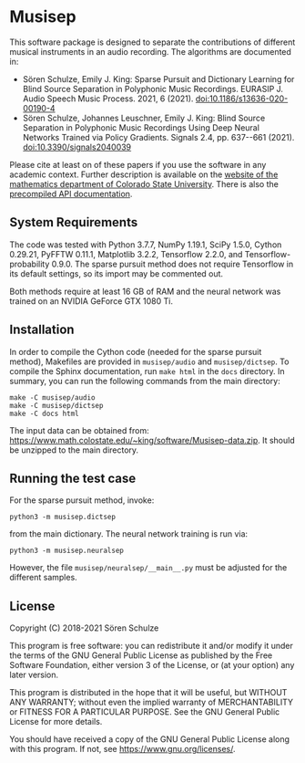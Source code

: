 # Musisep

This software package is designed to separate the contributions of
different musical instruments in an audio recording.  The algorithms
are documented in:

* Sören Schulze, Emily J. King:  Sparse Pursuit and Dictionary
  Learning for Blind Source Separation in Polyphonic Music Recordings.
  EURASIP J. Audio Speech Music Process. 2021, 6 (2021).
  [doi:10.1186/s13636-020-00190-4](https://doi.org/10.1186/s13636-020-00190-4)
* Sören Schulze, Johannes Leuschner, Emily J. King:  Blind Source Separation
  in Polyphonic Music Recordings Using Deep Neural Networks Trained via Policy Gradients.
  Signals 2.4, pp. 637--661 (2021).
  [doi:10.3390/signals2040039](https://doi.org/10.3390/signals2040039)

Please cite at least on of these papers if you use the software in any
academic context.  Further description is available on the [website of
the mathematics department of Colorado State
University](https://www.math.colostate.edu/~king/software.html#Musisep).
There is also the [precompiled API
documentation](https://www.math.colostate.edu/~king/software/Musisep-API/).

## System Requirements

The code was tested with Python 3.7.7, NumPy 1.19.1,
SciPy 1.5.0, Cython 0.29.21, PyFFTW 0.11.1, Matplotlib 3.2.2,
Tensorflow 2.2.0, and Tensorflow-probability 0.9.0.  The sparse pursuit
method does not require Tensorflow in its default settings, so its import
may be commented out.

Both methods require at least 16 GB of RAM and the neural network was
trained on an NVIDIA GeForce GTX 1080 Ti.

## Installation

In order to compile the Cython code (needed for the sparse pursuit method),
Makefiles are provided in `musisep/audio` and `musisep/dictsep`.
To compile the Sphinx documentation, run `make html` in the `docs` directory.
In summary, you can run the following commands from the main directory:
```
make -C musisep/audio
make -C musisep/dictsep
make -C docs html
```

The input data can be obtained from:
<https://www.math.colostate.edu/~king/software/Musisep-data.zip>.  It
should be unzipped to the main directory.

## Running the test case

For the sparse pursuit method, invoke:
```
python3 -m musisep.dictsep
```
from the main dictionary.  The neural network training is run via:
```
python3 -m musisep.neuralsep
```
However, the file `musisep/neuralsep/__main__.py` must be adjusted
for the different samples.

## License

Copyright (C) 2018-2021 Sören Schulze

This program is free software: you can redistribute it and/or modify
it under the terms of the GNU General Public License as published by
the Free Software Foundation, either version 3 of the License, or (at
your option) any later version.

This program is distributed in the hope that it will be useful, but
WITHOUT ANY WARRANTY; without even the implied warranty of
MERCHANTABILITY or FITNESS FOR A PARTICULAR PURPOSE.  See the GNU
General Public License for more details.

You should have received a copy of the GNU General Public License
along with this program.  If not, see <https://www.gnu.org/licenses/>.
